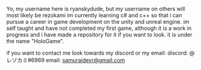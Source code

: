 Yo, my username here is ryanskydude, but my username on others will most likely be rezokami
im currently learning c# and c++ so that i can pursue a career in game development on the unity and unreal engine.
im self taught and have not completed my first game, although it is a work in progress and i have made a repository
for it if you want to look. it is under the name "HoloGame".

if you want to contact me look towards my discord or my email:
discord: @レゾカミ#6969
email: samuraidevr@gmail.com

<!---
ryanskydude/ryanskydude is a ✨ special ✨ repository because its `README.md` (this file) appears on your GitHub profile.
You can click the Preview link to take a look at your changes.
--->
